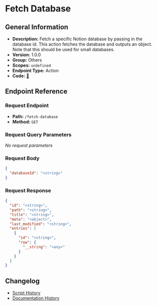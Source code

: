 # Fetch Database

## General Information

- **Description:** Fetch a specific Notion database by passing in the database id. This action fetches the database and outputs an object. Note that this should be used for small databases.
- **Version:** 1.0.0
- **Group:** Others
- **Scopes:** `undefined`
- **Endpoint Type:** Action
- **Code:** [🔗](https://github.com/NangoHQ/integration-templates/tree/main/integrations/notion/actions/fetch-database.ts)


## Endpoint Reference

### Request Endpoint

- **Path:** `/fetch-database`
- **Method:** `GET`

### Request Query Parameters

_No request parameters_

### Request Body

```json
{
  "databaseId": "<string>"
}
```

### Request Response

```json
{
  "id": "<string>",
  "path": "<string>",
  "title": "<string>",
  "meta": "<object>",
  "last_modified": "<string>",
  "entries": [
    {
      "id": "<string>",
      "row": {
        "__string": "<any>"
      }
    }
  ]
}
```

## Changelog

- [Script History](https://github.com/NangoHQ/integration-templates/commits/main/integrations/notion/actions/fetch-database.ts)
- [Documentation History](https://github.com/NangoHQ/integration-templates/commits/main/integrations/notion/actions/fetch-database.md)

<!-- END  GENERATED CONTENT -->

